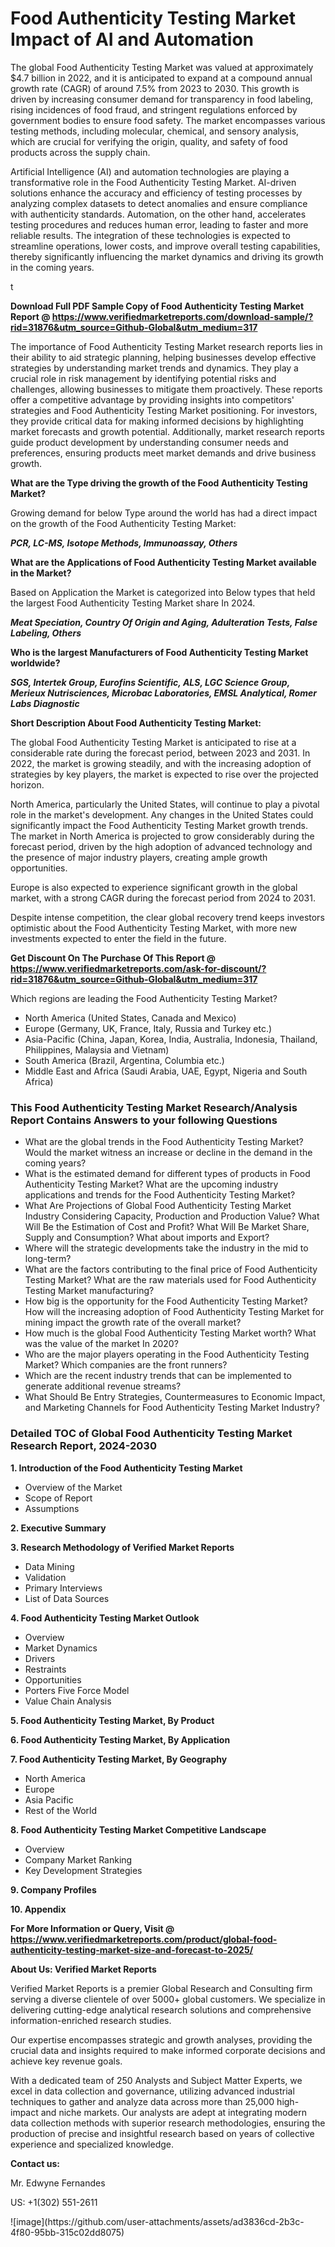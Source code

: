 <h1>Food Authenticity Testing Market Impact of AI and Automation</h1><p>The global Food Authenticity Testing Market was valued at approximately $4.7 billion in 2022, and it is anticipated to expand at a compound annual growth rate (CAGR) of around 7.5% from 2023 to 2030. This growth is driven by increasing consumer demand for transparency in food labeling, rising incidences of food fraud, and stringent regulations enforced by government bodies to ensure food safety. The market encompasses various testing methods, including molecular, chemical, and sensory analysis, which are crucial for verifying the origin, quality, and safety of food products across the supply chain.</p><p>Artificial Intelligence (AI) and automation technologies are playing a transformative role in the Food Authenticity Testing Market. AI-driven solutions enhance the accuracy and efficiency of testing processes by analyzing complex datasets to detect anomalies and ensure compliance with authenticity standards. Automation, on the other hand, accelerates testing procedures and reduces human error, leading to faster and more reliable results. The integration of these technologies is expected to streamline operations, lower costs, and improve overall testing capabilities, thereby significantly influencing the market dynamics and driving its growth in the coming years.</p>t</p><p id="" class=""><strong>Download Full PDF Sample Copy of Food Authenticity Testing Market Report @ <a href="https://www.verifiedmarketreports.com/download-sample/?rid=31876&utm_source=Github-Global&utm_medium=317" target="_blank">https://www.verifiedmarketreports.com/download-sample/?rid=31876&utm_source=Github-Global&utm_medium=317</a></strong></p><p>The importance of&nbsp;Food Authenticity Testing Market research reports lies in their ability to aid strategic planning, helping businesses develop effective strategies by understanding market trends and dynamics. They play a crucial role in risk management by identifying potential risks and challenges, allowing businesses to mitigate them proactively. These reports offer a competitive advantage by providing insights into competitors' strategies and Food Authenticity Testing Market positioning. For investors, they provide critical data for making informed decisions by highlighting market forecasts and growth potential. Additionally, market research reports guide product development by understanding consumer needs and preferences, ensuring products meet market demands and drive business growth.</p><p><strong>What are the&nbsp;Type driving the growth of the Food Authenticity Testing Market?</strong></p><p id="" class="">Growing demand for below Type around the world has had a direct impact on the growth of the Food Authenticity Testing Market:</p><em><strong>PCR, LC-MS, Isotope Methods, Immunoassay, Others</strong></em></p><strong>What are the&nbsp;Applications&nbsp;of Food Authenticity Testing Market available in the Market?</strong></p><p id="" class="">Based on Application the Market is categorized into Below types that held the largest Food Authenticity Testing Market share In 2024.</p><em><strong>Meat Speciation, Country Of Origin and Aging, Adulteration Tests, False Labeling, Others</strong></em></p><strong>Who is the largest Manufacturers of Food Authenticity Testing Market worldwide?</strong></p><p><em><strong>SGS, Intertek Group, Eurofins Scientific, ALS, LGC Science Group, Merieux  Nutrisciences, Microbac Laboratories, EMSL Analytical, Romer Labs Diagnostic</strong></em></p><p id="" class=""><strong>Short Description About Food Authenticity Testing Market:</strong></p><p>The global Food Authenticity Testing Market is anticipated to rise at a considerable rate during the forecast period, between 2023 and 2031. In 2022, the market is growing steadily, and with the increasing adoption of strategies by key players, the market is expected to rise over the projected horizon.</p><p>North America, particularly the United States, will continue to play a pivotal role in the market's development. Any changes in the United States could significantly impact the Food Authenticity Testing Market growth trends. The market in North America is projected to grow considerably during the forecast period, driven by the high adoption of advanced technology and the presence of major industry players, creating ample growth opportunities.</p><p>Europe is also expected to experience significant growth in the global market, with a strong CAGR during the forecast period from 2024 to 2031.</p><p>Despite intense competition, the clear global recovery trend keeps investors optimistic about the Food Authenticity Testing Market, with more new investments expected to enter the field in the future.</p><p id="" class=""><strong>Get Discount On The Purchase Of This Report @ <a href="https://www.verifiedmarketreports.com/ask-for-discount/?rid=31876&utm_source=Github-Global&utm_medium=317" target="_blank">https://www.verifiedmarketreports.com/ask-for-discount/?rid=31876&utm_source=Github-Global&utm_medium=317</a></strong></p>Which regions are leading the Food Authenticity Testing Market?</p><ul><li>North America (United States, Canada and Mexico)</li><li>Europe (Germany, UK, France, Italy, Russia and Turkey etc.)</li><li>Asia-Pacific (China, Japan, Korea, India, Australia, Indonesia, Thailand, Philippines, Malaysia and Vietnam)</li><li>South America (Brazil, Argentina, Columbia etc.)</li><li>Middle East and Africa (Saudi Arabia, UAE, Egypt, Nigeria and South Africa)</li></ul><h3 id="" class="">This Food Authenticity Testing Market Research/Analysis Report Contains Answers to your following Questions</h3><ul><li>What are the global trends in the Food Authenticity Testing Market? Would the market witness an increase or decline in the demand in the coming years?</li><li>What is the estimated demand for different types of products in Food Authenticity Testing Market? What are the upcoming industry applications and trends for the Food Authenticity Testing Market?</li><li>What Are Projections of Global Food Authenticity Testing Market Industry Considering Capacity, Production and Production Value? What Will Be the Estimation of Cost and Profit? What Will Be Market Share, Supply and Consumption? What about imports and Export?</li><li>Where will the strategic developments take the industry in the mid to long-term?</li><li>What are the factors contributing to the final price of Food Authenticity Testing Market? What are the raw materials used for Food Authenticity Testing Market manufacturing?</li><li>How big is the opportunity for the Food Authenticity Testing Market? How will the increasing adoption of Food Authenticity Testing Market for mining impact the growth rate of the overall market?</li><li>How much is the global Food Authenticity Testing Market worth? What was the value of the market In 2020?</li><li>Who are the major players operating in the Food Authenticity Testing Market? Which companies are the front runners?</li><li>Which are the recent industry trends that can be implemented to generate additional revenue streams?</li><li>What Should Be Entry Strategies, Countermeasures to Economic Impact, and Marketing Channels for Food Authenticity Testing Market Industry?</li></ul><h3 id="" class="">Detailed TOC of Global Food Authenticity Testing Market Research Report, 2024-2030</h3><p id="" class=""><strong>1. Introduction of the Food Authenticity Testing Market</strong></p><ul><li>Overview of the Market</li><li>Scope of Report</li><li>Assumptions</li></ul><p id="" class=""><strong>2. Executive Summary</strong></p><p id="" class=""><strong>3. Research Methodology of Verified Market Reports</strong></p><ul><li>Data Mining</li><li>Validation</li><li>Primary Interviews</li><li>List of Data Sources</li></ul><p id="" class=""><strong>4. Food Authenticity Testing Market Outlook</strong></p><ul><li>Overview</li><li>Market Dynamics</li><li>Drivers</li><li>Restraints</li><li>Opportunities</li><li>Porters Five Force Model</li><li>Value Chain Analysis</li></ul><p id="" class=""><strong>5. Food Authenticity Testing Market, By Product</strong></p><p id="" class=""><strong>6. Food Authenticity Testing Market, By Application</strong></p><p id="" class=""><strong>7. Food Authenticity Testing Market, By Geography</strong></p><ul><li>North America</li><li>Europe</li><li>Asia Pacific</li><li>Rest of the World</li></ul><p id="" class=""><strong>8. Food Authenticity Testing Market Competitive Landscape</strong></p><ul><li>Overview</li><li>Company Market Ranking</li><li>Key Development Strategies</li></ul><p id="" class=""><strong>9. Company Profiles</strong></p><p id="" class=""><strong>10. Appendix</strong></p><p id="" class=""><strong>For More Information or Query, Visit @ <a href="https://www.verifiedmarketreports.com/product/global-food-authenticity-testing-market-size-and-forecast-to-2025/" target="_blank">https://www.verifiedmarketreports.com/product/global-food-authenticity-testing-market-size-and-forecast-to-2025/</a></strong></p><p id="" class=""><strong>About Us: Verified Market Reports</strong></p><p id="" class="">Verified Market Reports is a premier Global Research and Consulting firm serving a diverse clientele of over 5000+ global customers. We specialize in delivering cutting-edge analytical research solutions and comprehensive information-enriched research studies.</p><p id="" class="">Our expertise encompasses strategic and growth analyses, providing the crucial data and insights required to make informed corporate decisions and achieve key revenue goals.</p><p id="" class="">With a dedicated team of 250 Analysts and Subject Matter Experts, we excel in data collection and governance, utilizing advanced industrial techniques to gather and analyze data across more than 25,000 high-impact and niche markets. Our analysts are adept at integrating modern data collection methods with superior research methodologies, ensuring the production of precise and insightful research based on years of collective experience and specialized knowledge.</p><p id="" class=""><strong>Contact us:</strong></p><p id="" class="">Mr. Edwyne Fernandes</p><p id="" class="">US: +1(302) 551-2611</p>
![image](https://github.com/user-attachments/assets/ad3836cd-2b3c-4f80-95bb-315c02dd8075)
